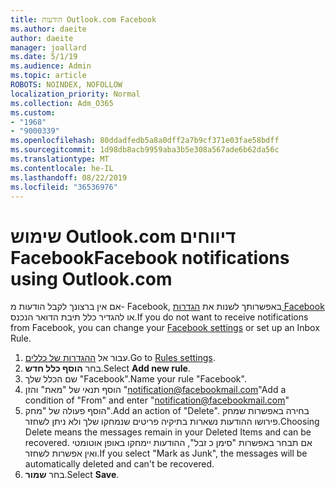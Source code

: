 ```yaml
---
title: הודעות Outlook.com Facebook
ms.author: daeite
author: daeite
manager: joallard
ms.date: 5/1/19
ms.audience: Admin
ms.topic: article
ROBOTS: NOINDEX, NOFOLLOW
localization_priority: Normal
ms.collection: Adm_O365
ms.custom:
- "1968"
- "9000339"
ms.openlocfilehash: 80ddadfedb5a8a0dff2a7b9cf371e03fae58bdff
ms.sourcegitcommit: 1d98db8acb9959aba3b5e308a567ade6b62da56c
ms.translationtype: MT
ms.contentlocale: he-IL
ms.lasthandoff: 08/22/2019
ms.locfileid: "36536976"
---
```

# <a name="facebook-notifications-using-outlookcom"></a><span data-ttu-id="204bc-102">שימוש Outlook.com דיווחים Facebook</span><span class="sxs-lookup"><span data-stu-id="204bc-102">Facebook notifications using Outlook.com</span></span>

<span data-ttu-id="204bc-103">אם אין ברצונך לקבל הודעות מ- Facebook, באפשרותך לשנות את [הגדרות Facebook](https://www.facebook.com/settings?tab=notifications) או להגדיר כלל תיבת הדואר הנכנס.</span><span class="sxs-lookup"><span data-stu-id="204bc-103">If you do not want to receive notifications from Facebook, you can change your [Facebook settings](https://www.facebook.com/settings?tab=notifications) or set up an Inbox Rule.</span></span>

1. <span data-ttu-id="204bc-104">עבור אל [ההגדרות של כללים](https://outlook.live.com/mail/options/mail/rules/inboxRules).</span><span class="sxs-lookup"><span data-stu-id="204bc-104">Go to [Rules settings](https://outlook.live.com/mail/options/mail/rules/inboxRules).</span></span>
1. <span data-ttu-id="204bc-105">בחר **הוסף כלל חדש**.</span><span class="sxs-lookup"><span data-stu-id="204bc-105">Select **Add new rule**.</span></span>
1. <span data-ttu-id="204bc-106">שם הכלל שלך "Facebook".</span><span class="sxs-lookup"><span data-stu-id="204bc-106">Name your rule "Facebook".</span></span>
1. <span data-ttu-id="204bc-107">הוסף תנאי של "מאת" והזן "notification@facebookmail.com"</span><span class="sxs-lookup"><span data-stu-id="204bc-107">Add a condition of "From" and enter "notification@facebookmail.com"</span></span>
1. <span data-ttu-id="204bc-108">הוסף פעולה של "מחק".</span><span class="sxs-lookup"><span data-stu-id="204bc-108">Add an action of "Delete".</span></span> <span data-ttu-id="204bc-109">בחירה באפשרות שמחק פירושו ההודעות נשארות בתיקיה פריטים שנמחקו שלך ולא ניתן לשחזר.</span><span class="sxs-lookup"><span data-stu-id="204bc-109">Choosing Delete means the messages remain in your Deleted Items and can be recovered.</span></span> <span data-ttu-id="204bc-110">אם תבחר באפשרות "סימן כ זבל", ההודעות יימחקו באופן אוטומטי ואין אפשרות לשחזר.</span><span class="sxs-lookup"><span data-stu-id="204bc-110">If you select "Mark as Junk", the messages will be automatically deleted and can't be recovered.</span></span>
1. <span data-ttu-id="204bc-111">בחר **שמור**.</span><span class="sxs-lookup"><span data-stu-id="204bc-111">Select **Save**.</span></span>